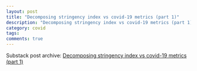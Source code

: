 ```yaml
---
layout: post
title: "Decomposing stringency index vs covid-19 metrics (part 1)"
description: "Decomposing stringency index vs covid-19 metrics (part 1)"
category: covid
tags: 
comments: true
---
```


Substack post archive: [Decomposing stringency index vs covid-19 metrics (part 1)](https://godlak.substack.com/p/decomposing-stringency-index-vs-covid)

